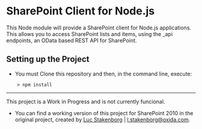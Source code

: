 # SharePoint Client for Node.js
This Node module will provide a SharePoint client for Node.js applications. This allows you to access SharePoint lists and items, using the _api endpoints, an OData based REST API for SharePoint. 

## Setting up the Project
- You must Clone this repository and then, in the command line, execute:
````
	> npm install
````
---
This project is a Work in Progress and is not currently funcional.

* You can find a working version of this project for SharePoint 2010 in the original project, created by [Luc Stakenborg](http://www.oxida.com) | <l.stakenborg@oxida.com>.